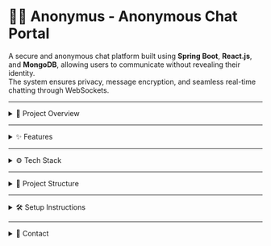# 🕵️‍♂️ Anonymus - Anonymous Chat Portal

A secure and anonymous chat platform built using **Spring Boot**, **React.js**, and **MongoDB**, allowing users to communicate without revealing their identity.  
The system ensures privacy, message encryption, and seamless real-time chatting through WebSockets.

---

<details>
<summary>🚀 Project Overview</summary>

The **Anonymus Chat Portal** is designed for users who want to communicate without revealing their personal identity.  
It allows users to join chat sessions, send and receive messages anonymously, and experience a safe communication environment.

This project combines the power of:
- **Spring Boot (Backend)** for REST API, WebSocket, and MongoDB integration.  
- **React.js (Frontend)** for responsive, real-time UI.  
- **MongoDB** for secure message and user data storage.  

</details>

---

<details>
<summary>✨ Features</summary>

✅ User registration and login with email verification (OTP-based).  
✅ Anonymous chat sessions (no usernames displayed in chat).  
✅ Secure message storage using MongoDB.  
✅ WebSocket integration for real-time messaging.  
✅ Environment variable support using `.env` file.  
✅ RESTful API endpoints for chat, users, and sessions.  
✅ CORS enabled for frontend-backend communication.  

</details>

---

<details>
<summary>⚙️ Tech Stack</summary>

**Frontend:** React.js, HTML, CSS, JavaScript  
**Backend:** Spring Boot, Java 17, WebSocket  
**Database:** MongoDB  
**Authentication:** OTP-based Email verification  
**Environment Management:** Dotenv  
**Build Tool:** Maven  

</details>

---

<details>
<summary>📁 Project Structure</summary>

### 🗂️ Root Folder

```bash
Anonymus/
├── Backend/
├── Frontend/
└── README.md
Backend
Backend/
├── src/
│   ├── main/
│   │   ├── java/com/Anonymus_Backend/
│   │   │   ├── controller/      # REST Controllers
│   │   │   ├── model/           # Entity classes
│   │   │   ├── service/         # Business logic
│   │   │   ├── repository/      # MongoDB Repositories
│   │   │   ├── config/          # Config files (CORS, EnvConfig, WebSocket)
│   │   │   └── BackendApplication.java  # Spring Boot main file
│   │   └── resources/
│   │       ├── application.properties
│   │       ├── static/
│   │       └── templates/
│   └── test/
└── pom.xml

Frontend
Frontend/
├── src/
│   ├── components/   # React components
│   ├── pages/        # UI pages (Login, Chat, Home)
│   ├── services/     # API services
│   ├── App.js        # Main routing logic
│   └── index.js      # Entry point
├── public/
│   ├── index.html
│   └── favicon.ico
└── package.json
```
</details>

---

<details>
  <summary>🛠️ Setup Instructions</summary>

  ### Clone the repository
  ```bash
  git clone https://github.com/yegireddypavan/Anonymus.git
  cd Anonymus
```
  ### Setup Backend
  ```bash
  cd Backend
# Add your environment variables in .env
# Example .env file for Anonymus Project

MONGODB_URI=your_mongodb_connection_string
MONGODB_DATABASE=anonymus_chat
GOOGLE_CLIENT_ID=your_google_client_id
GOOGLE_CLIENT_SECRET=your_google_client_secret

FRONTEND_URL=http://localhost:5173


mvn spring-boot:run
```
 ### Setup Frontend
 ```bash
cd Frontend
npm install
npm start
# Add your environment variables in .env
VITE_BASE_URL=http://localhost:8080
```
### Access the App

Frontend: http://localhost:3000

Backend: http://localhost:8080

</details>

---
<details>
<summary>📧 Contact</summary>

**Authors:**  
Pavan Yegireddy  
Ashok Bavireddy  

**Email:**  
📩 [pavany3712@gmail.com](mailto:pavany3712@gmail.com)  
📩 [ashubavireddy2015@gmail.com](mailto:ashubavireddy2015@gmail.com)  

**GitHub:**  
🔗 [yegireddypavan](https://github.com/yegireddypavan)
🔗 [notashock](https://github.com/notashock)

</details>
